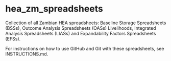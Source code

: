 # hea_zm_spreadsheets
Collection of all Zambian HEA spreadsheets: Baseline Storage Spreadsheets (BSSs), Outcome Analysis Spreadsheets (OASs) Livelihoods, Integrated Analysis Spreadsheets (LIASs) and Expandability Factors Spreadsheets (EFSs).

For instructions on how to use GitHub and Git with these spreadsheets, see INSTRUCTIONS.md.
